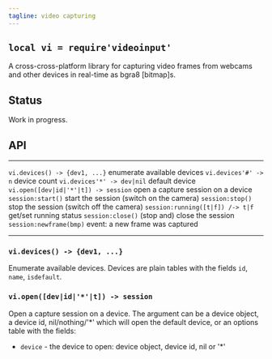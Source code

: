 ```yaml
---
tagline: video capturing
---
```


## `local vi = require'videoinput'`

A cross-cross-platform library for capturing video frames from webcams
and other devices in real-time as bgra8 [bitmap]s.

## Status

<warn>Work in progress.</warn>

## API

--------------------------------------- --------------------------------------
`vi.devices() -> {dev1, ...}`           enumerate available devices
`vi.devices'#' -> n`                    device count
`vi.devices'*' -> dev|nil`              default device
`vi.open([dev|id|'*'|t]) -> session`    open a capture session on a device
`session:start()`                       start the session (switch on the camera)
`session:stop()`                        stop the session (switch off the camera)
`session:running([t|f]) /-> t|f`        get/set running status
`session:close()`                       (stop and) close the session
`session:newframe(bmp)`                 event: a new frame was captured
--------------------------------------- --------------------------------------

### `vi.devices() -> {dev1, ...}`

Enumerate available devices. Devices are plain tables with the fields
`id`, `name`, `isdefault`.

### `vi.open([dev|id|'*'|t]) -> session`

Open a capture session on a device. The argument can be a device object,
a device id, nil/nothing/'*' which will open the default device,
or an options table with the fields:

* `device` - the device to open: device object, device id, nil or '*'
